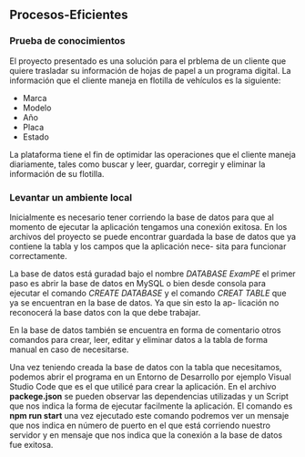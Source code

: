 ## Procesos-Eficientes
### Prueba de conocimientos
 El proyecto presentado es una solución para el prblema de un cliente que quiere trasladar su información de hojas de papel
 a un programa digital. La información que el cliente maneja en flotilla de vehículos es la siguiente:

- Marca
- Modelo
- Año
- Placa
- Estado 

La plataforma tiene el fin de optimidar las operaciones que el cliente maneja diariamente, tales como buscar y leer, guardar, corregir 
y eliminar la información de su flotilla.

### Levantar un ambiente local
Inicialmente es necesario tener corriendo la base de datos para que al momento de ejecutar la aplicación tengamos una conexión exitosa.
En los archivos del proyecto se puede encontrar guardada la base de datos que ya contiene la tabla y los campos que la aplicación nece-
sita para funcionar correctamente. 

La base de datos está guradad bajo el nombre *DATABASE ExamPE* el primer paso es abrir la base de datos en MySQL o bien desde consola
para ejecutar el comando *CREATE DATABASE* y el comando *CREAT TABLE* que ya se encuentran en la base de datos. Ya que sin esto la ap- 
licación no reconocerá la base datos con la que debe trabajar.

En la base de datos también se encuentra en forma de comentario otros comandos para crear, leer, editar y eliminar datos a la tabla de
forma manual en caso de necesitarse.

Una vez teniendo creada la base de datos con la tabla que necesitamos, podemos abrir  el programa en un Entorno de Desarrollo por ejemplo 
Visual Studio Code que es el que utilicé para crear la aplicación. En el archivo **packege.json** se pueden observar las dependencias 
utilizadas y un Script que nos indica la forma de ejecutar facilmente la aplicación. El comando es **npm run start** una vez ejecutado
este comando podremos ver un mensaje que nos indica en número de puerto en el que está corriendo nuestro servidor y en mensaje que nos
indica que la conexión a la base de datos fue exitosa.
